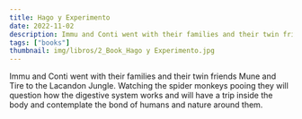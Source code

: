 ```yaml
---
title: Hago y Experimento
date: 2022-11-02
description: Immu and Conti went with their families and their twin friends Mune and Tire to visit the Lacandon Jungle.
tags: ["books"]
thumbnail: img/libros/2_Book_Hago y Experimento.jpg
---
```


Immu and Conti went with their families and their twin friends Mune and Tire to the Lacandon Jungle. Watching the spider monkeys pooing they will question how the digestive system works and will have a trip inside the body and contemplate the bond of humans and nature around them.